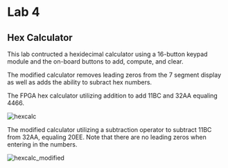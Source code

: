 # Lab 4

## Hex Calculator

This lab contructed a hexidecimal calculator using a 16-button keypad module and the on-board buttons to add, compute, and clear.

The modified calculator removes leading zeros from the 7 segment display as well as adds the ability to subract hex numbers. 

The FPGA hex calculator utilizing addition to add 11BC and 32AA equaling 4466.

![hexcalc](hexcalc.gif)

The modified calculator utilizing a subtraction operator to subtract 11BC from 32AA, equaling 20EE. Note that there are no leading zeros when entering in the numbers.

![hexcalc_modified](hexcalc_modified.gif)
